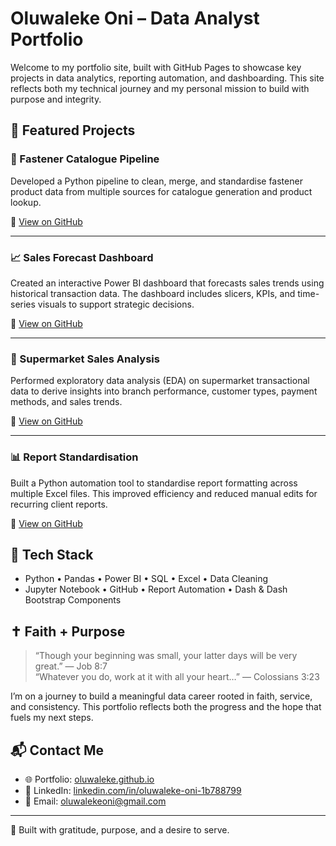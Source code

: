 # Oluwaleke Oni – Data Analyst Portfolio

Welcome to my portfolio site, built with GitHub Pages to showcase key projects in data analytics, reporting automation, and dashboarding. This site reflects both my technical journey and my personal mission to build with purpose and integrity.

## 🚀 Featured Projects

### 🔧 Fastener Catalogue Pipeline  
Developed a Python pipeline to clean, merge, and standardise fastener product data from multiple sources for catalogue generation and product lookup.

🔗 [View on GitHub](https://github.com/Oluwaleke/fastener-catalog-pipeline)

---

### 📈 Sales Forecast Dashboard  
Created an interactive Power BI dashboard that forecasts sales trends using historical transaction data. The dashboard includes slicers, KPIs, and time-series visuals to support strategic decisions.

🔗 [View on GitHub](https://github.com/Oluwaleke/sales-forecast-dashboard)

---

### 🛒 Supermarket Sales Analysis  
Performed exploratory data analysis (EDA) on supermarket transactional data to derive insights into branch performance, customer types, payment methods, and sales trends.

🔗 [View on GitHub](https://github.com/Oluwaleke/supermarket-sales-analysis)

---

### 📊 Report Standardisation  
Built a Python automation tool to standardise report formatting across multiple Excel files. This improved efficiency and reduced manual edits for recurring client reports.

🔗 [View on GitHub](https://github.com/Oluwaleke/Report_Standardization)

## 🧰 Tech Stack

- Python • Pandas • Power BI • SQL • Excel • Data Cleaning
- Jupyter Notebook • GitHub • Report Automation • Dash & Dash Bootstrap Components

## ✝️ Faith + Purpose

> “Though your beginning was small, your latter days will be very great.” — Job 8:7  
> “Whatever you do, work at it with all your heart…” — Colossians 3:23

I’m on a journey to build a meaningful data career rooted in faith, service, and consistency. This portfolio reflects both the progress and the hope that fuels my next steps.

## 📬 Contact Me

- 🌐 Portfolio: [oluwaleke.github.io](https://oluwaleke.github.io)
- 💼 LinkedIn: [linkedin.com/in/oluwaleke-oni-1b788799](https://linkedin.com/in/oluwaleke-oni-1b788799)
- 📧 Email: oluwalekeoni@gmail.com

---

🙏 Built with gratitude, purpose, and a desire to serve.
